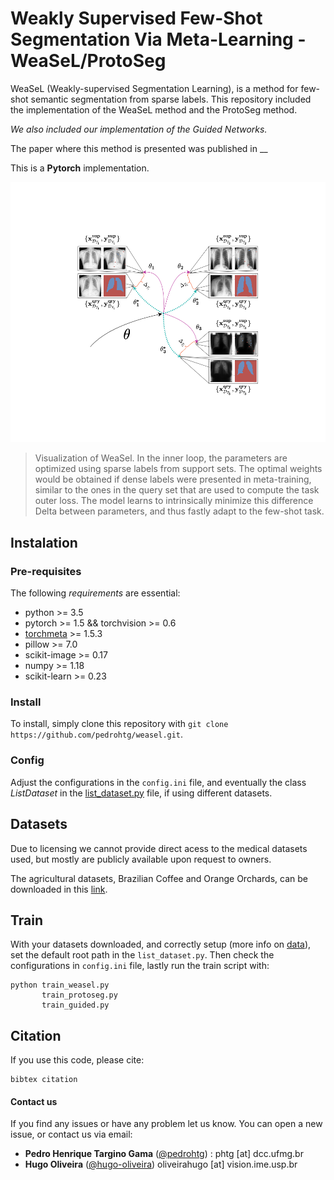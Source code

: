 # Weakly Supervised Few-Shot Segmentation Via Meta-Learning - WeaSeL/ProtoSeg
WeaSeL (Weakly-supervised Segmentation Learning), is a method for few-shot semantic segmentation from sparse labels.
This repository included the implementation of the WeaSeL method and the ProtoSeg method. 

_We also included our implementation of the Guided Networks._

The paper where this method is presented was published in __

This is a **Pytorch** implementation.

![weasel-visualization](./figs/metaseg_train.png)
> Visualization of WeaSel. In the inner loop, the parameters are optimized using sparse labels from support sets. The optimal weights would be obtained if dense labels were presented in meta-training, similar to the ones in the query set that are used to compute the task outer loss. The model learns to intrinsically minimize this difference Delta between parameters, and thus fastly adapt to the few-shot task.


## Instalation

### Pre-requisites
The following *requirements* are essential:
- python >= 3.5
- pytorch >= 1.5 && torchvision >= 0.6
- [torchmeta](https://github.com/tristandeleu/pytorch-meta) >= 1.5.3
- pillow >= 7.0
- scikit-image >= 0.17
- numpy >= 1.18
- scikit-learn >= 0.23

### Install
To install, simply clone this repository with `git clone https://github.com/pedrohtg/weasel.git`.

### Config
Adjust the configurations in the `config.ini` file, and eventually the class _ListDataset_ in the [list_dataset.py](data/list_dataset.py) file, if using different datasets.

## Datasets
Due to licensing we cannot provide direct acess to the medical datasets used, but mostly are publicly available upon request to owners.

The agricultural datasets, Brazilian Coffee and Orange Orchards, can be downloaded in this [link](http://patreo.dcc.ufmg.br/2022/03/23/brazilian-coffee-and-orange-datasets/).

## Train
With your datasets downloaded, and correctly setup (more info on [data](data)), set the default root path in the `list_dataset.py`.
Then check the configurations in `config.ini` file, lastly run the train script with:
```
python train_weasel.py
       train_protoseg.py
       train_guided.py
```

## Citation
If you use this code, please cite:
```
bibtex citation
```

#### Contact us
If you find any issues or have any problem let us know. You can open a new issue, or contact us via email:
- **Pedro Henrique Targino Gama** \([@pedrohtg](https://github.com/pedrohtg)\) : phtg [at] dcc<i></i>.ufmg.br 
- **Hugo Oliveira** \([@hugo-oliveira](https://github.com/hugo-oliveira)\) oliveirahugo [at] vision<i></i>.ime.usp.br 
